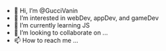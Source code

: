 - 👋 Hi, I’m @GucciVanin
- 👀 I’m interested in webDev, appDev, and gameDev
- 🌱 I’m currently learning JS
- 💞️ I’m looking to collaborate on ...
- 📫 How to reach me ...

<!---
GucciVanin/GucciVanin is a ✨ special ✨ repository because its `README.md` (this file) appears on your GitHub profile.
You can click the Preview link to take a look at your changes.
--->

